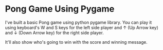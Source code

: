 # Pong Game Using Pygame

I've built a basic Pong game using python pygame library. You can play it using keyboard's W and S keys for the left side player and ↑ (Up Arrow key) and ↓ (Down Arrow key) for the right side player.

It'll also show who's going to win with the score and winning message.
